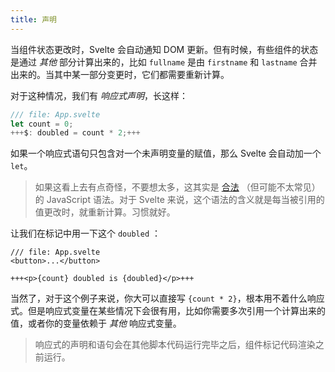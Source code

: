 ```yaml
---
title: 声明
---
```


当组件状态更改时，Svelte 会自动通知 DOM 更新。但有时候，有些组件的状态是通过 _其他_ 部分计算出来的，比如 `fullname` 是由 `firstname` 和 `lastname` 合并出来的。当其中某一部分变更时，它们都需要重新计算。

对于这种情况，我们有 _响应式声明_，长这样：

```js
/// file: App.svelte
let count = 0;
+++$: doubled = count * 2;+++
```

如果一个响应式语句只包含对一个未声明变量的赋值，那么 Svelte 会自动加一个 `let`。

> 如果这看上去有点奇怪，不要想太多，这其实是 [合法](https://developer.mozilla.org/en-US/docs/Web/JavaScript/Reference/Statements/label) （但可能不太常见）的 JavaScript 语法。对于 Svelte 来说，这个语法的含义就是每当被引用的值更改时，就重新计算。习惯就好。

让我们在标记中用一下这个 `doubled` ：

```svelte
/// file: App.svelte
<button>...</button>

+++<p>{count} doubled is {doubled}</p>+++
```

当然了，对于这个例子来说，你大可以直接写 `{count * 2}`，根本用不着什么响应式。但是响应式变量在某些情况下会很有用，比如你需要多次引用一个计算出来的值，或者你的变量依赖于 _其他_ 响应式变量。

> 响应式的声明和语句会在其他脚本代码运行完毕之后，组件标记代码渲染之前运行。
